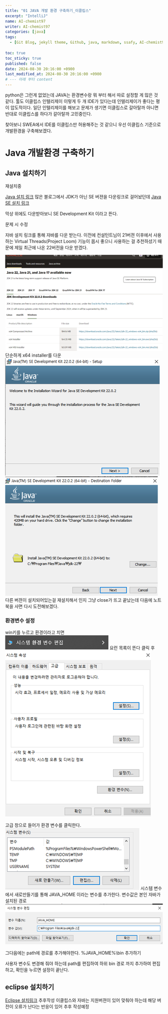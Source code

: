 ```yaml
---
title: "01 JAVA 개발 환경 구축하기_이클립스"
excerpt: "IntelliJ"
name: AI-chemist97
writer: AI-chemist97
categories: [java]
tags:
  - [Git Blog, jekyll theme, Github, java, markdown, ssafy, AI-chemist97]

toc: true
toc_sticky: true
published: false
date: 2024-08-30 20:16:00 +0900
last_modified_at: 2024-08-30 20:16:00 +0900
# --- 아래 부터 content
---
```


python은 그런게 없었는데 JAVA는 환경변수랑 뭐 부터 해서 따로 설정할 게 많은 것 같다. 툴도 이클립스 인텔리제이 이렇게 두 개 IDE가 있다는데 인텔리제이가 좋다는 평이 압도적이다. 일단 인텔리제이를 해보고 문제가 생기면 이클립스로 갈아탈까 아니면 반대로 이클립스를 하다가 갈아탈까 고민중인다.

찾아보니 SWEA에서 IDE를 이클립스만 허용해주는 것 같으니 우선 이클립스 기준으로 개발환경을 구축해보겠다.

# Java 개발환경 구축하기

## Java 설치하기

재설치중

[Java 설치 링크](https://www.oracle.com/java/technologies/downloads/)
많은 블로그에서 JDK가 아닌 SE 버젼을 다운링크로 걸어놨던데
[Java SE 설치 링크](https://www.oracle.com/kr/java/technologies/javase/javase8-archive-downloads.html)

막상 위에도 다운받아보니 SE Development Kit 이라고 뜬다.

<!-- 사실 아직 초기 단계라 차이를 잘 모르겠지만 JDK는 개발자 툴이고 Java SE를 포함한다는 정보를 여럿 보았기 때문에 우선 JDK로 다운로드한다.  -->

문제 시 수정

자바 설치 링크를 통해 자바를 다운 받는다. 이전에 컨설턴트님이 21버젼 이후에서 사용하는 Virtual Threads(Project Loom) 기능이 몹시 좋으니 사용하는 걸 추천하셨기 때문에 제일 최근에 나온 22버전을 다운 받겠다.

![alt text](../assets/img/240830/01_JAVA환경구축하기.png)
단순하게 x64 installer를 다운
![alt text](../assets/img/240830/02_JAVA환경구축하기.png)
![alt text](../assets/img/240830/03_JAVA환경구축하기.png)
다른 버젼이 설치되어있는걸 재설치해서 인지 그냥 close가 뜨고 끝났는데 다음에 노트북을 사면 다시 도전해보겠다.

### 환경변수 설정

win키를 누르고 환경이라고 치면
![alt text](../assets/img/240830/04_JAVA환경구축하기.png)
요런 목록이 뜬다 클릭 후
![alt text](../assets/img/240830/05_JAVA환경구축하기.png)

고급 창으로 들어가 환경 변수를 클릭한다.
![alt text](../assets/img/240830/06_JAVA환경구축하기.png)
시스템 변수에서 새로만들기를 통해 JAVA_HOME 이라는 변수를 추가한다. 변수값은 본인 자바가 설치된 경로
![alt text](../assets/img/240830/07_JAVA환경구축하기.png)

그다음에는 path에 경로를 추가해야한다.
%JAVA_HOME%\bin
추가하기

사용자 변수도 변경해 줘야 하는데 path를 편집하여
하위 bin 경로 까지 추가하여 편집하고,
확인을 누르면 설정이 끝난다.

## eclipse 설치하기

[Eclipse 설치링크](https://www.eclipse.org/downloads/)
추후작성
이클립스와 자바는 지원버젼이 있어 맞춰야 하는데 해당 버전이 오류가 난다는 반응이 있어 추후 작성예정
